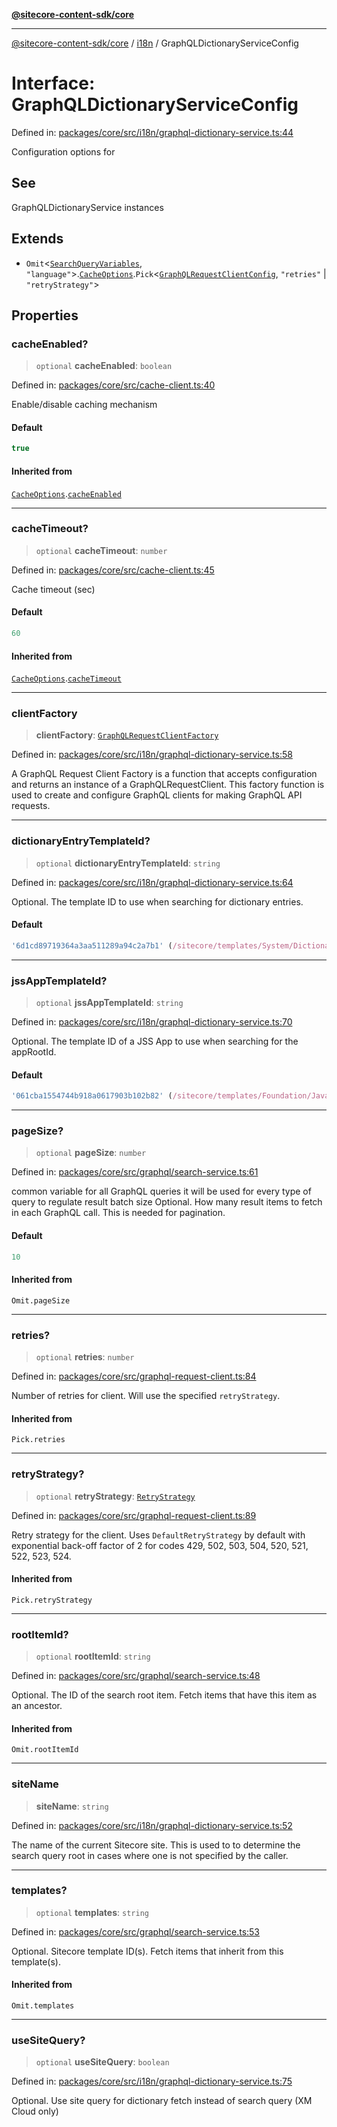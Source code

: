 [**@sitecore-content-sdk/core**](../../README.md)

***

[@sitecore-content-sdk/core](../../README.md) / [i18n](../README.md) / GraphQLDictionaryServiceConfig

# Interface: GraphQLDictionaryServiceConfig

Defined in: [packages/core/src/i18n/graphql-dictionary-service.ts:44](https://github.com/Sitecore/xmc-jss-dev/blob/3c401a01ef03d9637337d095614dea1096bc9b70/packages/core/src/i18n/graphql-dictionary-service.ts#L44)

Configuration options for

## See

GraphQLDictionaryService instances

## Extends

- `Omit`\<[`SearchQueryVariables`](../../graphql/interfaces/SearchQueryVariables.md), `"language"`\>.[`CacheOptions`](../../index/interfaces/CacheOptions.md).`Pick`\<[`GraphQLRequestClientConfig`](../../index/type-aliases/GraphQLRequestClientConfig.md), `"retries"` \| `"retryStrategy"`\>

## Properties

### cacheEnabled?

> `optional` **cacheEnabled**: `boolean`

Defined in: [packages/core/src/cache-client.ts:40](https://github.com/Sitecore/xmc-jss-dev/blob/3c401a01ef03d9637337d095614dea1096bc9b70/packages/core/src/cache-client.ts#L40)

Enable/disable caching mechanism

#### Default

```ts
true
```

#### Inherited from

[`CacheOptions`](../../index/interfaces/CacheOptions.md).[`cacheEnabled`](../../index/interfaces/CacheOptions.md#cacheenabled)

***

### cacheTimeout?

> `optional` **cacheTimeout**: `number`

Defined in: [packages/core/src/cache-client.ts:45](https://github.com/Sitecore/xmc-jss-dev/blob/3c401a01ef03d9637337d095614dea1096bc9b70/packages/core/src/cache-client.ts#L45)

Cache timeout (sec)

#### Default

```ts
60
```

#### Inherited from

[`CacheOptions`](../../index/interfaces/CacheOptions.md).[`cacheTimeout`](../../index/interfaces/CacheOptions.md#cachetimeout)

***

### clientFactory

> **clientFactory**: [`GraphQLRequestClientFactory`](../../index/type-aliases/GraphQLRequestClientFactory.md)

Defined in: [packages/core/src/i18n/graphql-dictionary-service.ts:58](https://github.com/Sitecore/xmc-jss-dev/blob/3c401a01ef03d9637337d095614dea1096bc9b70/packages/core/src/i18n/graphql-dictionary-service.ts#L58)

A GraphQL Request Client Factory is a function that accepts configuration and returns an instance of a GraphQLRequestClient.
This factory function is used to create and configure GraphQL clients for making GraphQL API requests.

***

### dictionaryEntryTemplateId?

> `optional` **dictionaryEntryTemplateId**: `string`

Defined in: [packages/core/src/i18n/graphql-dictionary-service.ts:64](https://github.com/Sitecore/xmc-jss-dev/blob/3c401a01ef03d9637337d095614dea1096bc9b70/packages/core/src/i18n/graphql-dictionary-service.ts#L64)

Optional. The template ID to use when searching for dictionary entries.

#### Default

```ts
'6d1cd89719364a3aa511289a94c2a7b1' (/sitecore/templates/System/Dictionary/Dictionary entry)
```

***

### jssAppTemplateId?

> `optional` **jssAppTemplateId**: `string`

Defined in: [packages/core/src/i18n/graphql-dictionary-service.ts:70](https://github.com/Sitecore/xmc-jss-dev/blob/3c401a01ef03d9637337d095614dea1096bc9b70/packages/core/src/i18n/graphql-dictionary-service.ts#L70)

Optional. The template ID of a JSS App to use when searching for the appRootId.

#### Default

```ts
'061cba1554744b918a0617903b102b82' (/sitecore/templates/Foundation/JavaScript Services/App)
```

***

### pageSize?

> `optional` **pageSize**: `number`

Defined in: [packages/core/src/graphql/search-service.ts:61](https://github.com/Sitecore/xmc-jss-dev/blob/3c401a01ef03d9637337d095614dea1096bc9b70/packages/core/src/graphql/search-service.ts#L61)

common variable for all GraphQL queries
it will be used for every type of query to regulate result batch size
Optional. How many result items to fetch in each GraphQL call. This is needed for pagination.

#### Default

```ts
10
```

#### Inherited from

`Omit.pageSize`

***

### retries?

> `optional` **retries**: `number`

Defined in: [packages/core/src/graphql-request-client.ts:84](https://github.com/Sitecore/xmc-jss-dev/blob/3c401a01ef03d9637337d095614dea1096bc9b70/packages/core/src/graphql-request-client.ts#L84)

Number of retries for client. Will use the specified `retryStrategy`.

#### Inherited from

`Pick.retries`

***

### retryStrategy?

> `optional` **retryStrategy**: [`RetryStrategy`](../../index/interfaces/RetryStrategy.md)

Defined in: [packages/core/src/graphql-request-client.ts:89](https://github.com/Sitecore/xmc-jss-dev/blob/3c401a01ef03d9637337d095614dea1096bc9b70/packages/core/src/graphql-request-client.ts#L89)

Retry strategy for the client. Uses `DefaultRetryStrategy` by default with exponential
back-off factor of 2 for codes 429, 502, 503, 504, 520, 521, 522, 523, 524.

#### Inherited from

`Pick.retryStrategy`

***

### rootItemId?

> `optional` **rootItemId**: `string`

Defined in: [packages/core/src/graphql/search-service.ts:48](https://github.com/Sitecore/xmc-jss-dev/blob/3c401a01ef03d9637337d095614dea1096bc9b70/packages/core/src/graphql/search-service.ts#L48)

Optional. The ID of the search root item. Fetch items that have this item as an ancestor.

#### Inherited from

`Omit.rootItemId`

***

### siteName

> **siteName**: `string`

Defined in: [packages/core/src/i18n/graphql-dictionary-service.ts:52](https://github.com/Sitecore/xmc-jss-dev/blob/3c401a01ef03d9637337d095614dea1096bc9b70/packages/core/src/i18n/graphql-dictionary-service.ts#L52)

The name of the current Sitecore site. This is used to to determine the search query root
in cases where one is not specified by the caller.

***

### templates?

> `optional` **templates**: `string`

Defined in: [packages/core/src/graphql/search-service.ts:53](https://github.com/Sitecore/xmc-jss-dev/blob/3c401a01ef03d9637337d095614dea1096bc9b70/packages/core/src/graphql/search-service.ts#L53)

Optional. Sitecore template ID(s). Fetch items that inherit from this template(s).

#### Inherited from

`Omit.templates`

***

### useSiteQuery?

> `optional` **useSiteQuery**: `boolean`

Defined in: [packages/core/src/i18n/graphql-dictionary-service.ts:75](https://github.com/Sitecore/xmc-jss-dev/blob/3c401a01ef03d9637337d095614dea1096bc9b70/packages/core/src/i18n/graphql-dictionary-service.ts#L75)

Optional. Use site query for dictionary fetch instead of search query (XM Cloud only)
